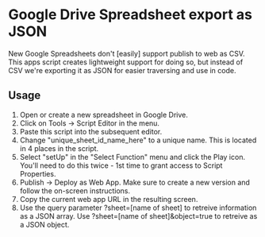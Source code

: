 Google Drive Spreadsheet export as JSON
============

New Google Spreadsheets don't [easily] support publish to web as CSV. This apps script creates lightweight support for doing so, but instead of CSV we're exporting it as JSON for easier traversing and use in code.

Usage
------- 
1. Open or create a new spreadsheet in Google Drive.
2. Click on Tools -> Script Editor in the menu.
3. Paste this script into the subsequent editor.
4. Change "unique_sheet_id_name_here" to a unique name. This is located in 4 places in the script.
4. Select "setUp" in the "Select Function" menu and click the Play icon. You'll need to do this twice - 1st time to grant access to Script Properties.
5. Publish -> Deploy as Web App. Make sure to create a new version and follow the on-screen instructions.
6. Copy the current web app URL in the resulting screen.
7. Use the query parameter ?sheet=[name of sheet] to retreive information as a JSON array. Use ?sheet=[name of sheet]&object=true to retreive as a JSON object.
